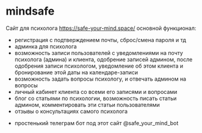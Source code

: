 # mindsafe

Сайт для психолога
https://safe-your-mind.space/
основной функционал:
- регистрация с подтверждением почты, сброс/смена пароля и тд
- админка для психолога
- возможность записи пользователей с уведомлениями на почту психолога (админа) и клиента, одобрение записей админом, после одобрения записи психологом, уведомление об этом клиента и бронирование этой даты на календаре-записи
- возможность задать вопросы психологу, и отвечать админом на вопросы
- личный кабинет клиента со всеми его записями и вопросами
- блог со статьями по психологии, возможность писать статьи админом, комментировать эти статьи пользователями
- отзывы о консультациях самого психолога
+ простенький телеграм бот под этот сайт @safe_your_mind_bot